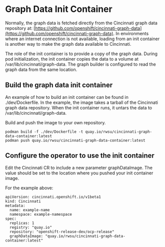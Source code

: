 # Graph Data Init Container

Normally, the graph data is fetched directly from the Cincinnati graph
data repository at: [https://github.com/openshift/cincinnati-graph-data](https://github.com/openshift/cincinnati-graph-data).
In environments where an internet connection is not available, loading
from an init container is another way to make the graph data available
to Cincinnati.

The role of the init container is to provide a copy of the graph data.
During pod initialization, the init container copies the data to a volume
at /var/lib/cincinnati/graph-data. The graph builder is configured to read 
the graph data from the same location.

## Build the graph data init container

An example of how to build an init container can be found in ./dev/Dockerfile.
In the example, the image takes a tarball of the Cincinnati graph data repository.
When the init container runs, it untars the data to /var/lib/cincinnati/graph-data.

Build and push the image to your own repository. 

````
podman build -f ./dev/Dockerfile -t quay.io/rwsu/cincinnati-graph-data-container:latest
podman push quay.io/rwsu/cincinnati-graph-data-container:latest
````

## Configure the operator to use the init container

Edit the Cincinnati CR to include a new parameter graphDataImage.
The value should be set to the location where you pushed your init 
container image.

For the example above:
```
apiVersion: cincinnati.openshift.io/v1beta1
kind: Cincinnati
metadata:
  name: example-name
  namespace: example-namespace
spec:
  replicas: 1
  registry: "quay.io"
  repository: "openshift-release-dev/ocp-release"
  graphDataImage: "quay.io/rwsu/cincinnati-graph-data-container:latest"
```
